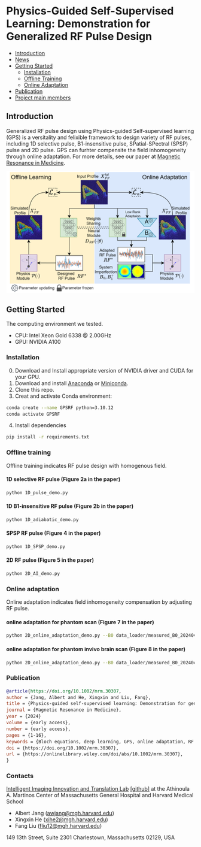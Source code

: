 # Physics-Guided Self-Supervised Learning: Demonstration for Generalized RF Pulse Design

- [Introduction](#introduction)
- [News](#news)
- [Getting Started](#getting-started)
  * [Installation](#Installation)
  * [Offline Training](#offline-training)
  * [Online Adaptation](#online-adaptaion)
- [Publication](#publication)
- [Project main members](#project-main-members-)
<!-- - [Star History](#star-history)-->

## Introduction
Generalized RF pulse design using Physics-guided Self-supervised learning (GPS) is a versitality and felixible framework to design variety of RF pulses, including 1D selective pulse, B1-insensitive pulse, SPatial-SPectral (SPSP) pulse and 2D pulse. GPS can furhter compensite the field inhomogeneity through online adaptation.
For more details, see our paper at [Magnetic Resonance in Medicine](https://onlinelibrary.wiley.com/doi/full/10.1002/mrm.30307).

![figure1.svg](resources%2Ffigure1.svg)


## Getting Started
The computing environment we tested.
- CPU: Intel Xeon Gold 6338 @ 2.00GHz
- GPU: NVIDIA A100

### Installation
0. Download and Install appropriate version of NVIDIA driver and CUDA for your GPU.
1. Download and install [Anaconda](https://www.anaconda.com/download) or [Miniconda](https://docs.anaconda.com/miniconda/).
2. Clone this repo.
3. Creat and activate Conda environment:
```bash
conda create --name GPSRF python=3.10.12
conda activate GPSRF
```
4. Install dependencies
```bash
pip install -r requirements.txt
```

### Offline training
Offline training indicates RF pulse design with homogenous field.

#### 1D selective RF pulse (Figure 2a in the paper)
```bash
python 1D_pulse_demo.py
```

#### 1D B1-insensitive RF pulse (Figure 2b in the paper)
```bash
python 1D_adiabatic_demo.py
```

#### SPSP RF pulse (Figure 4 in the paper)
```bash
python 1D_SPSP_demo.py
```

#### 2D RF pulse (Figure 5 in the paper)
```bash
python 2D_AI_demo.py
```

### Online adaptation
Online adaptation indicates field inhomogeneity compensation by adjusting RF pulse.
#### online adaptation for phantom scan (Figure 7 in the paper)
```bash
python 2D_online_adaptation_demo.py --B0 data_loader/measured_B0_20240407_3_phantom.mat --B1 data_loader/measured_B1_20240407_phantom.mat
```

#### online adaptation for phantom invivo brain scan (Figure 8 in the paper)
```bash
python 2D_online_adaptation_demo.py --B0 data_loader/measured_B0_20240415_2_brain.mat --B1 data_loader/measured_B1_20240415_brain.mat
```

### Publication
```bibtex
@article{https://doi.org/10.1002/mrm.30307,
author = {Jang, Albert and He, Xingxin and Liu, Fang},
title = {Physics-guided self-supervised learning: Demonstration for generalized RF pulse design},
journal = {Magnetic Resonance in Medicine},
year = {2024}
volume = {early access},
number = {early access},
pages = {1-16},
keywords = {Bloch equations, deep learning, GPS, online adaptation, RF pulse, self-supervised learning},
doi = {https://doi.org/10.1002/mrm.30307},
url = {https://onlinelibrary.wiley.com/doi/abs/10.1002/mrm.30307},
}
```

### Contacts
[Intelligent Imaging Innovation and Translation Lab](https://liulab.mgh.harvard.edu/) [[github]](https://github.com/I3Tlab) at the Athinoula A. Martinos Center of Massachusetts General Hospital and Harvard Medical School
* Albert Jang (awjang@mgh.harvard.edu)
* Xingxin He (xihe2@mgh.harvard.edu)
* Fang Liu (fliu12@mgh.harvard.edu)

149 13th Street, Suite 2301
Charlestown, Massachusetts 02129, USA